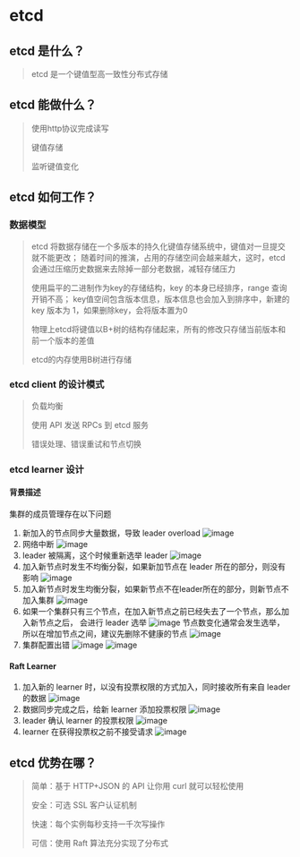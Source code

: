 # etcd

## etcd 是什么？
> etcd 是一个键值型高一致性分布式存储

## etcd 能做什么？
> 使用http协议完成读写
> 
> 键值存储
> 
> 监听键值变化

## etcd 如何工作？

### 数据模型
> etcd 将数据存储在一个多版本的持久化键值存储系统中，键值对一旦提交就不能更改；
> 随着时间的推演，占用的存储空间会越来越大，这时，etcd会通过压缩历史数据来去除掉一部分老数据，减轻存储压力
> 
> 使用扁平的二进制作为key的存储结构，key 的本身已经排序，range 查询开销不高；
> key值空间包含版本信息，版本信息也会加入到排序中，新建的 key 版本为 1，如果删除key，会将版本置为0
> 
> 物理上etcd将键值以B+树的结构存储起来，所有的修改只存储当前版本和前一个版本的差值
> 
> etcd的内存使用B树进行存储

### etcd client 的设计模式
> 负载均衡
> 
> 使用 API 发送 RPCs 到 etcd 服务
> 
> 错误处理、错误重试和节点切换

### etcd learner 设计

#### 背景描述
集群的成员管理存在以下问题

1. 新加入的节点同步大量数据，导致 leader overload
![image](picture/etcd/leader-overload.png)
2. 网络中断
![image](picture/etcd/network-partitions.png)
3. leader 被隔离，这个时候重新选举 leader
![image](picture/etcd/leader-isolation.png)
4. 加入新节点时发生不均衡分裂，如果新加节点在 leader 所在的部分，则没有影响
![image](picture/etcd/split-3+1.png)
5. 加入新节点时发生均衡分裂，如果新节点不在leader所在的部分，则新节点不加入集群
![image](picture/etcd/split-2+2.png)
6. 如果一个集群只有三个节点，在加入新节点之前已经失去了一个节点，那么加入新节点之后，
会进行 leader 选举
![image](picture/etcd/quorum-lost.png)
节点数变化通常会发生选举，所以在增加节点之间，建议先删除不健康的节点
![image](picture/etcd/quorum-lost-2.png)
7. 集群配置出错
![image](picture/etcd/misconfigurations-1.png)
![image](picture/etcd/misconfigurations-2.png)

#### Raft Learner
1. 加入新的 learner 时，以没有投票权限的方式加入，同时接收所有来自 leader 的数据
![image](picture/etcd/non-voting.png)
2. 数据同步完成之后，给新 learner 添加投票权限
![image](picture/etcd/promote-learner.png)
3. leader 确认 learner 的投票权限
![image](picture/etcd/member-promote.png)
4. learner 在获得投票权之前不接受请求
![image](picture/etcd/before-promoted.png)

## etcd 优势在哪？
> 简单：基于 HTTP+JSON 的 API 让你用 curl 就可以轻松使用
> 
> 安全：可选 SSL 客户认证机制
> 
> 快速：每个实例每秒支持一千次写操作
> 
> 可信：使用 Raft 算法充分实现了分布式
